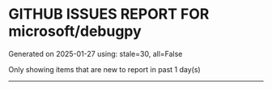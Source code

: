 
# GITHUB ISSUES REPORT FOR microsoft/debugpy


Generated on 2025-01-27 using: stale=30, all=False


Only showing items that are new to report in past 1 day(s)


---





















